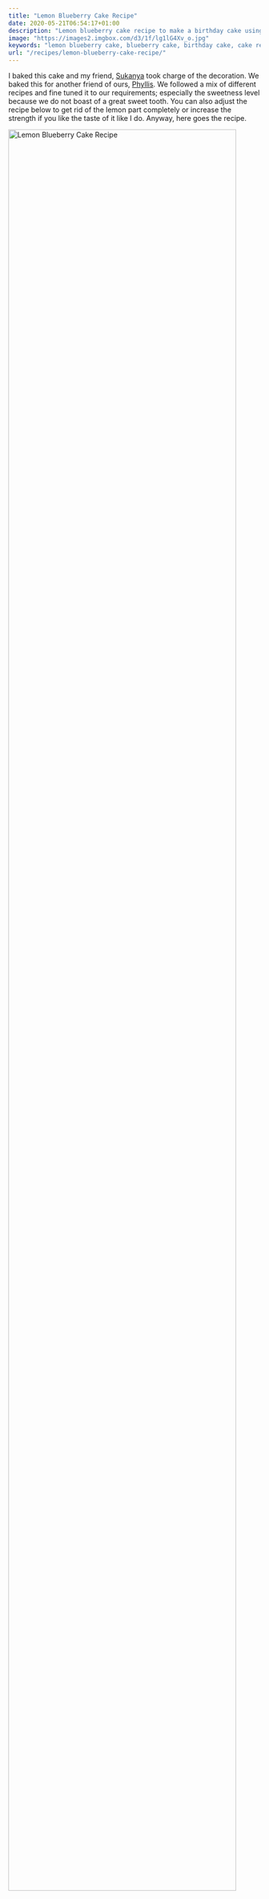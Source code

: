 ```yaml
---
title: "Lemon Blueberry Cake Recipe"
date: 2020-05-21T06:54:17+01:00
description: "Lemon blueberry cake recipe to make a birthday cake using blueberries, a bit of lemon and cream cheese frosting."
image: "https://images2.imgbox.com/d3/1f/lg1lG4Xv_o.jpg"
keywords: "lemon blueberry cake, blueberry cake, birthday cake, cake recipes, cream cheese frosting"
url: "/recipes/lemon-blueberry-cake-recipe/"
---
```


I baked this cake and my friend, <a href = "https://www.kanchalonka.com/" target = "_blank">Sukanya</a> took charge of the decoration. We baked this for another friend of ours, <a href = "https://nudges.netlify.app/post/" target = "_blank">Phyllis</a>. We followed a mix of different recipes and fine tuned it to our requirements; especially the sweetness level because we do not boast of a great sweet tooth. You can also adjust the recipe below to get rid of the lemon part completely or increase the strength if you like the taste of it like I do. Anyway, here goes the recipe.

<img src = "https://images2.imgbox.com/3c/20/kzjq64Th_o.jpg" alt = "Lemon Blueberry Cake Recipe" width = "95%" />

## Ingredients:

### For the cake:

1. 140g flour
2. 250g blueberries (defrost and drain the berries if using frozen ones)
3. 8g vanilla sugar
4. 2 eggs
5. 80g sugar
6. A pinch of cinnamon powder
7. 15g baking powder
8. 6g lemon zest
9. 120g butter
10. 1 tbsp lemon juice

### For the frosting:

1. 70g butter
2. 175g cream cheese
3. 40g powdered sugar
4. 8g vanilla sugar

## Preparation:

### For the cake:

1. Prepare the cake tin (I used an 8 inch one) and pre-heat the oven to 175 degrees Celsius.
2. Mix the following dry ingredients together in a bowl - flour, baking powder, vanilla sugar, cinnamon powder
3. In another bowl, add the butter and use the electric mixer to mix it for 2-3 minutes on medium speed.
4. To the mix from Step 3, gradually add the following sequentially while continuing to mix - sugar, eggs, the mix from Step 2, lemon zest and lemon juice.
5. Transfer the mix from Step 4 into a baking tin and just add the blueberries on the top; it will settle and mix gradually once it bakes.
6. After 40-45 minutes, check if the cake is ready by using a toothpick to see if it comes out clean. Let it cool for a while.

The cake is already ready to eat at this stage. To continue making the cream cheese frosting and make it more presentable, follow the steps below.

### For the frosting:

1. Add the butter and use the mixer to mix it for 2-3 minutes.
2. After 2-3 minutes, add the cream cheese and continue mixing for another minute or two on medium speed.
3. Finally, add the vanilla sugar and powdered sugar and continue mixing for another 2-3 minutes.
4. It should look rich and creamy. Let it settle for 20-30 minutes in the fridge if you want it to be a bit more thick.
5. Finally, add the cream cheese frosting to the cake, and decorate with more blueberries and other berries, flowers or herbs of your choice.

I do not know what flowers they are exactly, unfortunately. I do not even know if they are eatable, most likely not. None of us ate the flowers. We bought them only for presentation purpose from a supermarket for about 2 Euros (150 INR).

<img src = "https://images2.imgbox.com/d3/1f/lg1lG4Xv_o.jpg" alt = "Lemon Blueberry Cake Recipe" width = "95%" />